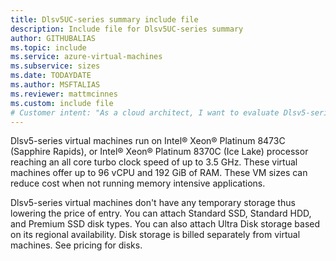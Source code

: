 ```yaml
---
title: Dlsv5UC-series summary include file
description: Include file for Dlsv5UC-series summary
author: GITHUBALIAS
ms.topic: include
ms.service: azure-virtual-machines
ms.subservice: sizes
ms.date: TODAYDATE
ms.author: MSFTALIAS
ms.reviewer: mattmcinnes
ms.custom: include file
# Customer intent: "As a cloud architect, I want to evaluate Dlsv5-series virtual machines, so that I can determine their suitability for cost-effective deployments while managing non-memory intensive applications and storage options."
---
```

Dlsv5-series virtual machines run on Intel® Xeon® Platinum 8473C (Sapphire Rapids), or Intel® Xeon® Platinum 8370C (Ice Lake) processor reaching an all core turbo clock speed of up to 3.5 GHz. These virtual machines offer up to 96 vCPU and 192 GiB of RAM. These VM sizes can reduce cost when not running memory intensive applications.

Dlsv5-series virtual machines don't have any temporary storage thus lowering the price of entry. You can attach Standard SSD, Standard HDD, and Premium SSD disk types. You can also attach Ultra Disk storage based on its regional availability. Disk storage is billed separately from virtual machines. See pricing for disks.
